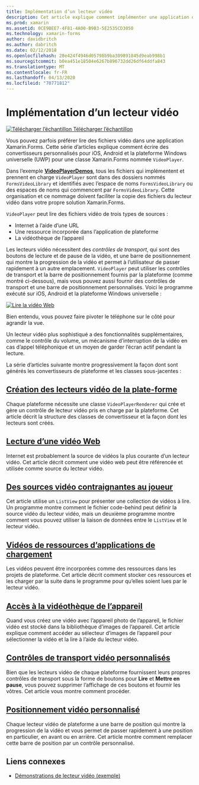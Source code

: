 ```yaml
---
title: Implémentation d’un lecteur vidéo
description: Cet article explique comment implémenter une application de lecteur vidéo à l’aide de Xamarin.Forms.
ms.prod: xamarin
ms.assetid: 0CE9BEE7-4F81-4A00-B9B3-5E2535CD3050
ms.technology: xamarin-forms
author: davidbritch
ms.author: dabritch
ms.date: 02/12/2018
ms.openlocfilehash: 28e424f4946d05798b9ba309891845d9eab998b1
ms.sourcegitcommit: b0ea451e18504e6267b896732dd26df64ddfa843
ms.translationtype: MT
ms.contentlocale: fr-FR
ms.lasthandoff: 04/13/2020
ms.locfileid: "70771812"
---
```

# <a name="implementing-a-video-player"></a>Implémentation d’un lecteur vidéo

[![Télécharger](~/media/shared/download.png) l’échantillon Télécharger l’échantillon](https://docs.microsoft.com/samples/xamarin/xamarin-forms-samples/customrenderers-videoplayerdemos)

Vous pouvez parfois préférer lire des fichiers vidéo dans une application Xamarin.Forms. Cette série d’articles explique comment écrire des convertisseurs personnalisés pour iOS, Android et la plateforme Windows universelle (UWP) pour une classe Xamarin.Forms nommée `VideoPlayer`.

Dans l’exemple [**VideoPlayerDemos**](https://docs.microsoft.com/samples/xamarin/xamarin-forms-samples/customrenderers-videoplayerdemos), tous les fichiers qui implémentent et prennent en charge `VideoPlayer` sont dans des dossiers nommés `FormsVideoLibrary` et identifiés avec l’espace de noms `FormsVideoLibrary` ou des espaces de noms qui commencent par `FormsVideoLibrary`. Cette organisation et ce nommage doivent faciliter la copie des fichiers du lecteur vidéo dans votre propre solution Xamarin.Forms.

`VideoPlayer` peut lire des fichiers vidéo de trois types de sources :

- Internet à l’aide d’une URL
- Une ressource incorporée dans l’application de plateforme
- La vidéothèque de l’appareil

Les lecteurs vidéo nécessitent des *contrôles de transport*, qui sont des boutons de lecture et de pause de la vidéo, et une barre de positionnement qui montre la progression de la vidéo et permet à l’utilisateur de passer rapidement à un autre emplacement. `VideoPlayer` peut utiliser les contrôles de transport et la barre de positionnement fournis par la plateforme (comme montré ci-dessous), mais vous pouvez aussi fournir des contrôles de transport et une barre de positionnement personnalisés. Voici le programme exécuté sur iOS, Android et la plateforme Windows universelle :

[![Lire la vidéo Web](web-videos-images/playwebvideo-small.png "Lire la vidéo Web")](web-videos-images/playwebvideo-large.png#lightbox "Lire la vidéo Web")

Bien entendu, vous pouvez faire pivoter le téléphone sur le côté pour agrandir la vue.

Un lecteur vidéo plus sophistiqué a des fonctionnalités supplémentaires, comme le contrôle du volume, un mécanisme d’interruption de la vidéo en cas d’appel téléphonique et un moyen de garder l’écran actif pendant la lecture.

La série d’articles suivante montre progressivement la façon dont sont générés les convertisseurs de plateforme et les classes sous-jacentes :

## <a name="creating-the-platform-video-players"></a>[Création des lecteurs vidéo de la plate-forme](player-creation.md)

Chaque plateforme nécessite une classe `VideoPlayerRenderer` qui crée et gère un contrôle de lecteur vidéo pris en charge par la plateforme. Cet article décrit la structure des classes de convertisseur et la façon dont les lecteurs sont créés.

## <a name="playing-a-web-video"></a>[Lecture d’une vidéo Web](web-videos.md)

Internet est probablement la source de vidéos la plus courante d’un lecteur vidéo. Cet article décrit comment une vidéo web peut être référencée et utilisée comme source du lecteur vidéo.

## <a name="binding-video-sources-to-the-player"></a>[Des sources vidéo contraignantes au joueur](source-bindings.md)

Cet article utilise un `ListView` pour présenter une collection de vidéos à lire. Un programme montre comment le fichier code-behind peut définir la source vidéo du lecteur vidéo, mais un deuxième programme montre comment vous pouvez utiliser la liaison de données entre le `ListView` et le lecteur vidéo.

## <a name="loading-application-resource-videos"></a>[Vidéos de ressources d’applications de chargement](loading-resources.md)

Les vidéos peuvent être incorporées comme des ressources dans les projets de plateforme. Cet article décrit comment stocker ces ressources et les charger par la suite dans le programme pour qu’elles soient lues par le lecteur vidéo.

## <a name="accessing-the-devices-video-library"></a>[Accès à la vidéothèque de l’appareil](accessing-library.md)

Quand vous créez une vidéo avec l’appareil photo de l’appareil, le fichier vidéo est stocké dans la bibliothèque d’images de l’appareil. Cet article explique comment accéder au sélecteur d’images de l’appareil pour sélectionner la vidéo et la lire à l’aide du lecteur vidéo.

## <a name="custom-video-transport-controls"></a>[Contrôles de transport vidéo personnalisés](custom-transport.md)

Bien que les lecteurs vidéo de chaque plateforme fournissent leurs propres contrôles de transport sous la forme de boutons pour **Lire** et **Mettre en pause**, vous pouvez supprimer l’affichage de ces boutons et fournir les vôtres. Cet article vous montre comment procéder.

## <a name="custom-video-positioning"></a>[Positionnement vidéo personnalisé](custom-positioning.md)

Chaque lecteur vidéo de plateforme a une barre de position qui montre la progression de la vidéo et vous permet de passer rapidement à une position en particulier, en avant ou en arrière. Cet article montre comment remplacer cette barre de position par un contrôle personnalisé.

## <a name="related-links"></a>Liens connexes

- [Démonstrations de lecteur vidéo (exemple)](https://docs.microsoft.com/samples/xamarin/xamarin-forms-samples/customrenderers-videoplayerdemos)
